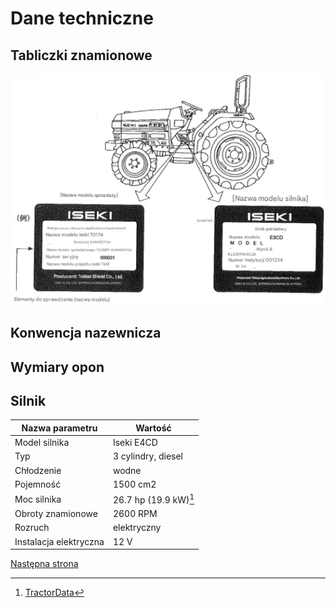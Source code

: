 
# Dane techniczne
## Tabliczki znamionowe

![Lokalizacja tabliczek](../img/01_rys1.png)

## Konwencja nazewnicza

## Wymiary opon

## Silnik

| Nazwa parametru | Wartość |
| ----------------| --------|
| Model silnika   | Iseki E4CD |
| Typ             | 3 cylindry, diesel| 
| Chłodzenie      | wodne |
| Pojemność       | 1500 cm2 |
| Moc silnika     | 26.7 hp (19.9 kW)[^1]|
| Obroty znamionowe| 2600 RPM |
| Rozruch         | elektryczny | 
| Instalacja elektryczna| 12 V|

[Następna strona](./02_uwagi_ogolne.md)

[^1]:[TractorData](https://www.tractordata.com/farm-tractors/009/5/5/9559-iseki-tg273-engine.html)
